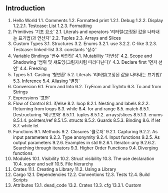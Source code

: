 ## Introduction
1. Hello World
   1.1. Comments
   1.2. Formatted print
     1.2.1. Debug
     1.2.2. Display
       1.2.2.1. Testcase: List
     1.2.3. Formatting
2. Primitives '기초 요소'
   2.1. Literals and operators '리터럴(고정된 값을 나타내는 표기법)과 연산자'
   2.2. Tuples
   2.3. Arrays and Slices
3. Custom Types
   3.1. Structures
   3.2. Enums
     3.2.1. use
     3.2.2. C-like
     3.2.3. Testcase: linked-list
   3.3. constants '상수'
4. Variable Bindings '변수 바인딩'
   4.1. Mutability '가변성'
   4.2. Scope and Shadowing '범위 및 섀도잉(그림자처럼 따라다닌다)'
   4.3. Declare first '먼저 선언'
   4.4. Freezing
5. Types
   5.1. Casting '형변환'
   5.2. Literals '리터럴(고정된 값을 나타내는 표기법)'
   5.3. Inference
   5.4. Aliasing '별칭'
6. Conversion
   6.1. From and Into
   6.2. TryFrom and TryInto
   6.3. To and from Strings
7. Expressions '표현'
8. Flow of Control
   8.1. if/else
   8.2. loop
     8.2.1. Nesting and labels 
     8.2.2. Returning from loops
   8.3. while
   8.4. for and range
   8.5. match
     8.5.1. Destructuring '역구조화' 
       8.5.1.1. tuples
       8.5.1.2. arrays/slices
       8.5.1.3. enums
       8.5.1.4. pointers/ref
       8.5.1.5. structs
     8.5.2. Guards
     8.5.3. Binding
   8.6. if let
   8.7. while let
9. Functions
   9.1. Methods
   9.2. Closures '클로저'
     9.2.1. Capturing
     9.2.2. As input parameters
     9.2.3. Type anonymity
     9.2.4. Input functions
     9.2.5. As output parameters
     9.2.6. Examples in std
       9.2.6.1. Iterator::any
       9.2.6.2. Searching through iterators
   9.3. Higher Order Functions
   9.4. Diverging functions
10. Modules
    10.1. Visibility
    10.2. Struct visibility
    10.3. The use declaration
    10.4. super and self
    10.5. File hierarchy
11. Crates
    11.1. Creating a Library
    11.2. Using a Library
12. Cargo
    12.1. Dependencies
    12.2. Conventions
    12.3. Tests
    12.4. Build Scripts
13. Attributes
    13.1. dead_code
    13.2. Crates
    13.3. cfg
      13.3.1. Custom